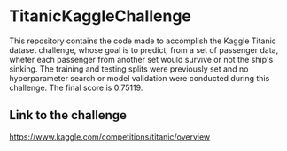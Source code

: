 # TitanicKaggleChallenge
This repository contains the code made to accomplish the Kaggle Titanic dataset challenge, whose goal is to predict, from a set of passenger data, wheter each passenger from another set would survive or not the ship's sinking. The training and testing splits were previously set and no hyperparameter search or model validation were conducted during this challenge. The final score is 0.75119.


## Link to the challenge
https://www.kaggle.com/competitions/titanic/overview
